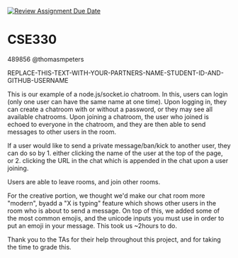[![Review Assignment Due Date](https://classroom.github.com/assets/deadline-readme-button-8d59dc4de5201274e310e4c54b9627a8934c3b88527886e3b421487c677d23eb.svg)](https://classroom.github.com/a/tduhEvNW)
# CSE330
489856 @thomasmpeters


REPLACE-THIS-TEXT-WITH-YOUR-PARTNERS-NAME-STUDENT-ID-AND-GITHUB-USERNAME


This is our example of a node.js/socket.io chatroom. In this, users can login (only one user can have the same name at one time). Upon logging in, they
can create a chatroom with or without a password, or they may see all available chatrooms. Upon joining a chatroom, the user who joined is echoed to everyone
in the chatroom, and they are then able to send messages to other users in the room.


If a user would like to send a private message/ban/kick to another user, they can do so by
    1. either clicking the name of the user at the top of the page, 
 or 2. clicking the URL in the chat which is appended in the chat upon a user joining.
 
 Users are able to leave rooms, and join other rooms.
 
 For the creative portion, we thought we'd make our chat room more "modern", byadd a "X is typing" feature which shows other users in the room 
 who is about to send a message. On top of this, we added some of the most common emojis, and the unicode inputs you must use in order to put an emoji in your message. 
 This took us ~2hours to do.
 
 Thank you to the TAs for their help throughout this project, and for taking the time to grade this.

